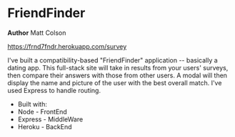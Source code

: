 # FriendFinder
**Author** Matt Colson

https://frnd7fndr.herokuapp.com/survey

I've built a compatibility-based "FriendFinder" application -- basically a dating app. This full-stack site will take in results from your users' surveys, then compare their answers with those from other users. A modal will then display the name and picture of the user with the best overall match. I've used Express to handle routing.
    
* Built with:    
* Node - FrontEnd
* Express - MiddleWare
* Heroku - BackEnd

